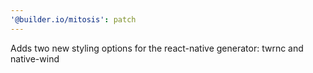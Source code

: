 ```yaml
---
'@builder.io/mitosis': patch
---
```


Adds two new styling options for the react-native generator: twrnc and native-wind
